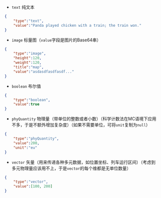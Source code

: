 - `text` 纯文本
```json
{
    "type":"text",
    "value":"Panda played chicken with a train; the train won."
}
```

- `image` 标量图（`value`字段是图片的Base64串）
```json
{
    "type":"image",
    "height":120,
    "weight":120,
    "title":"map",
    "value":"asdasdfasdfasdf..."
}
```

- `boolean` 布尔值
```json
{
    "type":"boolean",
    "value":true
}
```

- `phyQuantity` 物理量（带单位的整数或者小数）（科学计数法在MC语境下应用不多，于是不额外增加复杂度）（如果不需要单位，可将`unit`复制为`null`）
```json
{
    "type":"phyQuantity",
    "value":200,
    "unit":"eu"
}
```

- `vector` 矢量（用来传递各种多元数据，如位置坐标、列车运行区间）（考虑到多元物理量应该用不上，于是`vector`的每个维都是无单位数量）
```json
{
    "type":"vector",
    "value":[100, 200]
}
```
